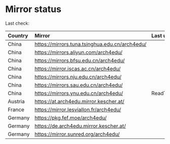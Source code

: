 <script src="./time.js"></script>
# Mirror status
Last check: <script type="text/javascript">localize(1697411794.336669);</script>

|Country|Mirror|Last update|
|:------|:-----|:----------|
|China|https://mirrors.tuna.tsinghua.edu.cn/arch4edu/|<script type="text/javascript">localize(1697394517);</script>|
|China|https://mirrors.aliyun.com/arch4edu/|<script type="text/javascript">localize(1697394517);</script>|
|China|https://mirrors.bfsu.edu.cn/arch4edu/|<script type="text/javascript">localize(1697394517);</script>|
|China|https://mirror.iscas.ac.cn/arch4edu/|<script type="text/javascript">localize(1697351396);</script>|
|China|https://mirrors.nju.edu.cn/arch4edu/|<script type="text/javascript">localize(1697308192);</script>|
|China|https://mirrors.sau.edu.cn/arch4edu/|<script type="text/javascript">localize(1697394517);</script>|
|China|https://mirrors.ynu.edu.cn/arch4edu/|ReadTimeout|
|Austria|https://at.arch4edu.mirror.kescher.at/|<script type="text/javascript">localize(1697394517);</script>|
|France|https://mirror.lesviallon.fr/arch4edu/|<script type="text/javascript">localize(1697394517);</script>|
|Germany|https://pkg.fef.moe/arch4edu/|<script type="text/javascript">localize(1697394517);</script>|
|Germany|https://de.arch4edu.mirror.kescher.at/|<script type="text/javascript">localize(1697394517);</script>|
|Germany|https://mirror.sunred.org/arch4edu/|<script type="text/javascript">localize(1697394517);</script>|

<script src="./tablefilter/tablefilter.js"></script>
<script src="./table.js"></script>